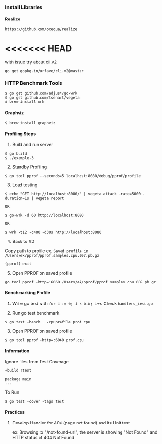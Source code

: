 ### Install Libraries

#### Realize

```
https://github.com/oxequa/realize
```

<<<<<<< HEAD
=======
with issue try about cli.v2


```
go get gopkg.in/urfave/cli.v2@master
```

### HTTP Benchmark Tools

```
$ go get github.com/adjust/go-wrk
$ go get github.com/tsenart/vegeta
$ brew install wrk
```

#### Graphviz

```
$ brew install graphviz
```

#### Profiling Steps

1. Build and run server

```
$ go build
$ ./example-3
```

2. Standby Profiling

```
$ go tool pprof --seconds=5 localhost:8080/debug/pprof/profile
```

3. Load testing
```
$ echo "GET http://localhost:8080/" | vegeta attack -rate=5000 -duration=1s | vegeta report

OR

$ go-wrk -d 60 http://localhost:8080

OR

$ wrk -t12 -c400 -d30s http://localhost:8080
```

4. Back to #2

Copy path to profile ex. `Saved profile in /Users/ek/pprof/pprof.samples.cpu.007.pb.gz`


```
(pprof) exit
```

5. Open PPROF on saved profile

```
go tool pprof -http=:6060 /Users/ek/pprof/pprof.samples.cpu.007.pb.gz

```

#### Benchmarking Profile

1. Write go test with `for i := 0; i < b.N; i++`. Check `handlers_test.go`

2. Run go test benchmark

```
$ go test -bench . -cpuprofile prof.cpu
```

3. Open PPROF on saved profile

```
$ go tool pprof -http=:6060 prof.cpu
```

#### Information

Ignore files from Test Coverage

```
+build !test

package main
...
```

To Run

```
$ go test -cover -tags test
```

#### Practices

1. Develop Handler for 404 (page not found) and its Unit test

   ex: Browsing to "/not-found-url", the server is showing "Not Found" and HTTP status of 404 Not Found

